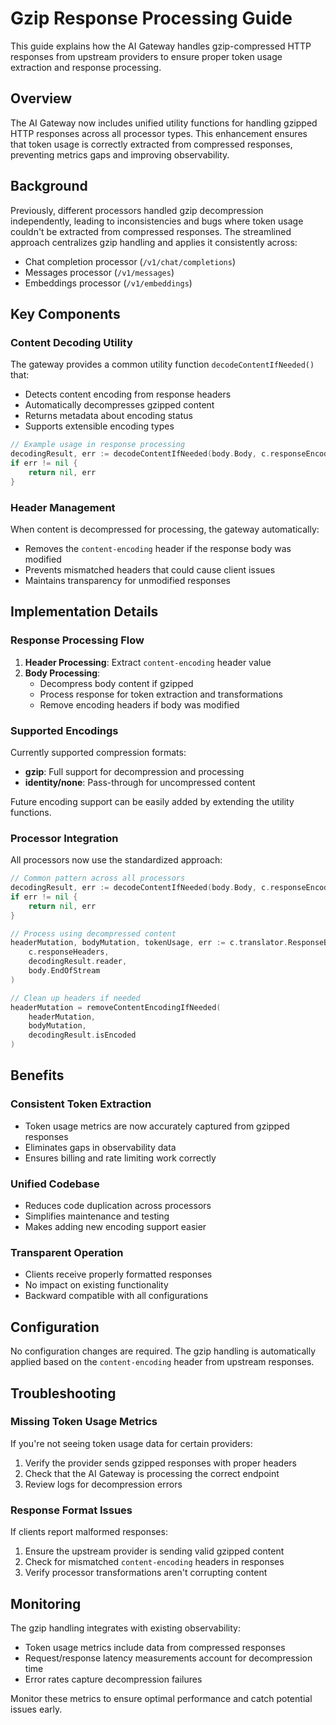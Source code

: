 # Gzip Response Processing Guide

This guide explains how the AI Gateway handles gzip-compressed HTTP responses from upstream providers to ensure proper token usage extraction and response processing.

## Overview

The AI Gateway now includes unified utility functions for handling gzipped HTTP responses across all processor types. This enhancement ensures that token usage is correctly extracted from compressed responses, preventing metrics gaps and improving observability.

## Background

Previously, different processors handled gzip decompression independently, leading to inconsistencies and bugs where token usage couldn't be extracted from compressed responses. The streamlined approach centralizes gzip handling and applies it consistently across:

- Chat completion processor (`/v1/chat/completions`)
- Messages processor (`/v1/messages`) 
- Embeddings processor (`/v1/embeddings`)

## Key Components

### Content Decoding Utility

The gateway provides a common utility function `decodeContentIfNeeded()` that:

- Detects content encoding from response headers
- Automatically decompresses gzipped content
- Returns metadata about encoding status
- Supports extensible encoding types

```go
// Example usage in response processing
decodingResult, err := decodeContentIfNeeded(body.Body, c.responseEncoding)
if err != nil {
    return nil, err
}
```

### Header Management

When content is decompressed for processing, the gateway automatically:

- Removes the `content-encoding` header if the response body was modified
- Prevents mismatched headers that could cause client issues
- Maintains transparency for unmodified responses

## Implementation Details

### Response Processing Flow

1. **Header Processing**: Extract `content-encoding` header value
2. **Body Processing**: 
   - Decompress body content if gzipped
   - Process response for token extraction and transformations
   - Remove encoding headers if body was modified

### Supported Encodings

Currently supported compression formats:
- **gzip**: Full support for decompression and processing
- **identity/none**: Pass-through for uncompressed content

Future encoding support can be easily added by extending the utility functions.

### Processor Integration

All processors now use the standardized approach:

```go
// Common pattern across all processors
decodingResult, err := decodeContentIfNeeded(body.Body, c.responseEncoding)
if err != nil {
    return nil, err
}

// Process using decompressed content
headerMutation, bodyMutation, tokenUsage, err := c.translator.ResponseBody(
    c.responseHeaders, 
    decodingResult.reader, 
    body.EndOfStream
)

// Clean up headers if needed
headerMutation = removeContentEncodingIfNeeded(
    headerMutation, 
    bodyMutation, 
    decodingResult.isEncoded
)
```

## Benefits

### Consistent Token Extraction

- Token usage metrics are now accurately captured from gzipped responses
- Eliminates gaps in observability data
- Ensures billing and rate limiting work correctly

### Unified Codebase

- Reduces code duplication across processors
- Simplifies maintenance and testing
- Makes adding new encoding support easier

### Transparent Operation

- Clients receive properly formatted responses
- No impact on existing functionality
- Backward compatible with all configurations

## Configuration

No configuration changes are required. The gzip handling is automatically applied based on the `content-encoding` header from upstream responses.

## Troubleshooting

### Missing Token Usage Metrics

If you're not seeing token usage data for certain providers:

1. Verify the provider sends gzipped responses with proper headers
2. Check that the AI Gateway is processing the correct endpoint
3. Review logs for decompression errors

### Response Format Issues

If clients report malformed responses:

1. Ensure the upstream provider is sending valid gzipped content
2. Check for mismatched `content-encoding` headers in responses
3. Verify processor transformations aren't corrupting content

## Monitoring

The gzip handling integrates with existing observability:

- Token usage metrics include data from compressed responses
- Request/response latency measurements account for decompression time
- Error rates capture decompression failures

Monitor these metrics to ensure optimal performance and catch potential issues early.